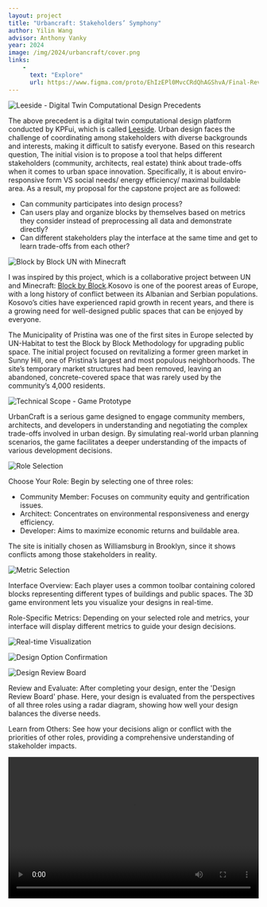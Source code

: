 ```yaml
---
layout: project
title: "Urbancraft: Stakeholders’ Symphony"
author: Yilin Wang
advisor: Anthony Vanky
year: 2024
image: /img/2024/urbancraft/cover.png
links:
    - 
      text: "Explore"
      url: https://www.figma.com/proto/EhIzEPl0MvcCRdQhAGShvA/Final-Review-website?page-id=0%3A1&type=design&node-id=1-3&viewport=-185%2C562%2C0.48&t=V17GT1mlx9iiSDBw-1&scaling=min-zoom&starting-point-node-id=1%3A3
---
```


![Leeside - Digital Twin Computational Design Precedents](/img/2024/urbancraft/leeside_precedent.png)

The above precedent is a digital twin computational design platform conducted by KPFui, which is called [Leeside](https://www.kpf.com/story/kpf-ui-climate-haven-city). Urban design faces the challenge of coordinating among stakeholders with diverse backgrounds and interests, making it difficult to satisfy everyone. 
Based on this research question, The initial vision is to propose a tool that helps different stakeholders  (community, architects, real estate) think about trade-offs when it comes to urban space innovation. Specifically, it is about enviro-responsive form VS social needs/ energy efficiency/ maximal buildable area. As a result, my proposal for the capstone project are as followed:

- Can community participates into design process?
- Can users play and organize blocks by themselves based on metrics they consider instead of preprocessing all data and demonstrate directly?
- Can different stakeholders play the interface at the same time and get to learn trade-offs from each other?

![Block by Block UN with Minecraft](/img/2024/urbancraft/block_by_block.png)

I was inspired by this project, which is a collaborative project between UN and Minecraft: [Block by Block](https://www.blockbyblock.org/projects/kosovo).Kosovo is one of the poorest areas of Europe, with a long history of conflict between its Albanian and Serbian populations. Kosovo’s cities have experienced rapid growth in recent years, and there is a growing need for well-designed public spaces that can be enjoyed by everyone.

The Municipality of Pristina was one of the first sites in Europe selected by UN-Habitat to test the Block by Block Methodology for upgrading public space. The initial project focused on revitalizing a former green market in Sunny Hill, one of Pristina’s largest and most populous neighborhoods. The site’s temporary market structures had been removed, leaving an abandoned, concrete-covered space that was rarely used by the community’s 4,000 residents.


![Technical Scope - Game Prototype](/img/2024/urbancraft/prototype1.png)

UrbanCraft is a serious game designed to engage community members, architects, and developers in understanding and negotiating the complex trade-offs involved in urban design. By simulating real-world urban planning scenarios, the game facilitates a deeper understanding of the impacts of various development decisions.


![Role Selection](/img/2024/urbancraft/roleSelection.png)

Choose Your Role: Begin by selecting one of three roles:
- Community Member: Focuses on community equity and gentrification issues.
- Architect: Concentrates on environmental responsiveness and energy efficiency.
- Developer: Aims to maximize economic returns and buildable area.

The site is initially chosen as Williamsburg in Brooklyn, since it shows conflicts among those stakeholders in reality.

![Metric Selection](/img/2024/urbancraft/metricSelection.png)

Interface Overview: Each player uses a common toolbar containing colored blocks representing different types of buildings and public spaces. The 3D game environment lets you visualize your designs in real-time.

Role-Specific Metrics: Depending on your selected role and metrics, your interface will display different metrics to guide your design decisions.

![Real-time Visualization](/img/2024/urbancraft/crafting.png)

![Design Option Confirmation](/img/2024/urbancraft/confirmation.png)

![Design Review Board](/img/2024/urbancraft/designReviewBoard.png)

Review and Evaluate: After completing your design, enter the 'Design Review Board' phase. Here, your design is evaluated from the perspectives of all three roles using a radar diagram, showing how well your design balances the diverse needs.

Learn from Others: See how your decisions align or conflict with the priorities of other roles, providing a comprehensive understanding of stakeholder impacts.

<video
  src="/img/2024/urbancraft/demo_video_Yilin Wang.mp4"
  controls
  style="aspect-ratio: 16 / 9; width: 100%;">
</video>

[^1]: Julian Agyeman, “Introducing Just Sustainabilities” .
[^2]: Robert Goodspeed, “Scenario planning for cities and regions : managing and envisioning uncertain futures” .